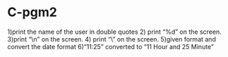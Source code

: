 # C-pgm2
1)print the name of the user in double quotes 2) print “%d” on the screen.  3)print “\n” on the screen.  4) print “\\” on the screen. 5)given format and convert the date format   6)“11:25” converted to “11 Hour and 25 Minute”

